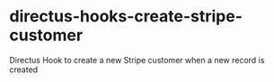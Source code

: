 # directus-hooks-create-stripe-customer
Directus Hook to create a new Stripe customer when a new record is created
